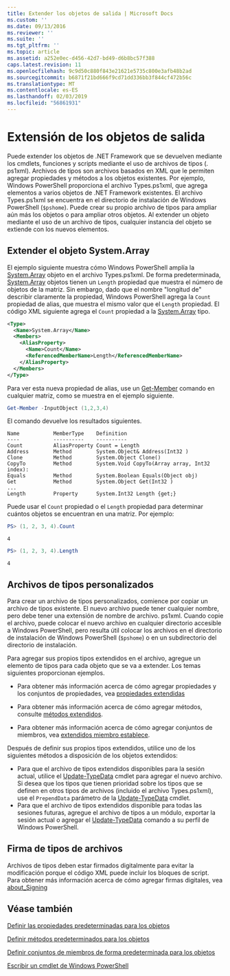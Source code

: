 ```yaml
---
title: Extender los objetos de salida | Microsoft Docs
ms.custom: ''
ms.date: 09/13/2016
ms.reviewer: ''
ms.suite: ''
ms.tgt_pltfrm: ''
ms.topic: article
ms.assetid: a252e0ec-d456-42d7-bd49-d6b8bc57f388
caps.latest.revision: 11
ms.openlocfilehash: 9c9d50c880f843e21621e5735c800e3afb48b2ad
ms.sourcegitcommit: b6871f21bd666f9cd71dd336bb3f844cf472b56c
ms.translationtype: MT
ms.contentlocale: es-ES
ms.lasthandoff: 02/03/2019
ms.locfileid: "56861931"
---
```

# <a name="extending-output-objects"></a>Extensión de los objetos de salida

Puede extender los objetos de .NET Framework que se devuelven mediante los cmdlets, funciones y scripts mediante el uso de archivos de tipos (. ps1xml). Archivos de tipos son archivos basados en XML que le permiten agregar propiedades y métodos a los objetos existentes. Por ejemplo, Windows PowerShell proporciona el archivo Types.ps1xml, que agrega elementos a varios objetos de .NET Framework existentes. El archivo Types.ps1xml se encuentra en el directorio de instalación de Windows PowerShell (`$pshome`). Puede crear su propio archivo de tipos para ampliar aún más los objetos o para ampliar otros objetos. Al extender un objeto mediante el uso de un archivo de tipos, cualquier instancia del objeto se extiende con los nuevos elementos.

## <a name="extending-the-systemarray-object"></a>Extender el objeto System.Array

El ejemplo siguiente muestra cómo Windows PowerShell amplía la [System.Array](/dotnet/api/System.Array) objeto en el archivo Types.ps1xml. De forma predeterminada, [System.Array](/dotnet/api/System.Array) objetos tienen un `Length` propiedad que muestra el número de objetos de la matriz. Sin embargo, dado que el nombre "longitud de" describir claramente la propiedad, Windows PowerShell agrega la `Count` propiedad de alias, que muestra el mismo valor que el `Length` propiedad. El código XML siguiente agrega el `Count` propiedad a la [System.Array](/dotnet/api/System.Array) tipo.

```xml
<Type>
  <Name>System.Array</Name>
  <Members>
    <AliasProperty>
      <Name>Count</Name>
      <ReferencedMemberName>Length</ReferencedMemberName>
    </AliasProperty>
  </Members>
</Type>

```

Para ver esta nueva propiedad de alias, use un [Get-Member](/powershell/module/Microsoft.PowerShell.Utility/Get-Member) comando en cualquier matriz, como se muestra en el ejemplo siguiente.

```powershell
Get-Member -InputObject (1,2,3,4)
```

El comando devuelve los resultados siguientes.
```output
Name           MemberType    Definition
----           ----------    ----------
Count          AliasProperty Count = Length
Address        Method        System.Object& Address(Int32 )
Clone          Method        System.Object Clone()
CopyTo         Method        System.Void CopyTo(Array array, Int32 index):
Equals         Method        System.Boolean Equals(Object obj)
Get            Method        System.Object Get(Int32 )
...
Length         Property      System.Int32 Length {get;}
```
Puede usar el `Count` propiedad o el `Length` propiedad para determinar cuántos objetos se encuentran en una matriz. Por ejemplo:

```powershell
PS> (1, 2, 3, 4).Count
```

```output
4
```

```powershell
PS> (1, 2, 3, 4).Length
```

```output
4
```

## <a name="custom-types-files"></a>Archivos de tipos personalizados

Para crear un archivo de tipos personalizados, comience por copiar un archivo de tipos existente. El nuevo archivo puede tener cualquier nombre, pero debe tener una extensión de nombre de archivo. ps1xml. Cuando copie el archivo, puede colocar el nuevo archivo en cualquier directorio accesible a Windows PowerShell, pero resulta útil colocar los archivos en el directorio de instalación de Windows PowerShell (`$pshome`) o en un subdirectorio del directorio de instalación.

Para agregar sus propios tipos extendidos en el archivo, agregue un elemento de tipos para cada objeto que se va a extender. Los temas siguientes proporcionan ejemplos.

- Para obtener más información acerca de cómo agregar propiedades y los conjuntos de propiedades, vea [propiedades extendidas](./extending-properties-for-objects.md)

- Para obtener más información acerca de cómo agregar métodos, consulte [métodos extendidos](./defining-default-methods-for-objects.md).

- Para obtener más información acerca de cómo agregar conjuntos de miembros, vea [extendidos miembro establece](./defining-default-member-sets-for-objects.md).

Después de definir sus propios tipos extendidos, utilice uno de los siguientes métodos a disposición de los objetos extendidos:

- Para que el archivo de tipos extendidos disponibles para la sesión actual, utilice el [Update-TypeData](/powershell/module/Microsoft.PowerShell.Utility/Update-TypeData) cmdlet para agregar el nuevo archivo. Si desea que los tipos que tienen prioridad sobre los tipos que se definen en otros tipos de archivos (incluido el archivo Types.ps1xml), use el `PrependData` parámetro de la [Update-TypeData](/powershell/module/Microsoft.PowerShell.Utility/Update-TypeData) cmdlet.
- Para que el archivo de tipos extendidos disponible para todas las sesiones futuras, agregue el archivo de tipos a un módulo, exportar la sesión actual o agregar el [Update-TypeData](/powershell/module/Microsoft.PowerShell.Utility/Update-TypeData) comando a su perfil de Windows PowerShell.

## <a name="signing-types-files"></a>Firma de tipos de archivos

Archivos de tipos deben estar firmados digitalmente para evitar la modificación porque el código XML puede incluir los bloques de script. Para obtener más información acerca de cómo agregar firmas digitales, vea [about_Signing](/powershell/module/microsoft.powershell.core/about/about_signing)

## <a name="see-also"></a>Véase también

[Definir las propiedades predeterminadas para los objetos](./extending-properties-for-objects.md)

[Definir métodos predeterminados para los objetos](./defining-default-methods-for-objects.md)

[Definir conjuntos de miembros de forma predeterminada para los objetos](./defining-default-member-sets-for-objects.md)

[Escribir un cmdlet de Windows PowerShell](./writing-a-windows-powershell-cmdlet.md)
